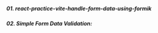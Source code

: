 ﻿##### 01. react-practice-vite-handle-form-data-using-formik
 ##### 02. Simple Form Data Validation:
